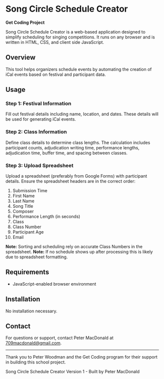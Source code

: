 # Song Circle Schedule Creator

**Get Coding Project**

Song Circle Schedule Creator is a web-based application designed to simplify scheduling for singing competitions. It runs on any browser and is written in HTML, CSS, and client side JavaScript.

## Overview

This tool helps organizers schedule events by automating the creation of iCal events based on festival and participant data.

## Usage

### Step 1: Festival Information

Fill out festival details including name, location, and dates. These details will be used for generating iCal events.

### Step 2: Class Information

Define class details to determine class lengths. The calculation includes participant counts, adjudication writing time, performance lengths, adjudication time, buffer time, and spacing between classes.

### Step 3: Upload Spreadsheet

Upload a spreadsheet (preferably from Google Forms) with participant details. Ensure the spreadsheet headers are in the correct order:

1. Submission Time
2. First Name
3. Last Name
4. Song Title
5. Composer
6. Performance Length (in seconds)
7. Class
8. Class Number
9. Participant Age
10. Email

**Note:** Sorting and scheduling rely on accurate Class Numbers in the spreadsheet.
**Note:** If no schedule shows up after processing this is likely due to spreadsheet formatting.

## Requirements

- JavaScript-enabled browser environment

## Installation

No installation necessary.

## Contact

For questions or support, contact Peter MacDonald at 709macdonald@gmail.com.

---

Thank you to Peter Woodman and the Get Coding program for their support in building this school project.

Song Circle Schedule Creator Version 1 - Built by Peter MacDonald
